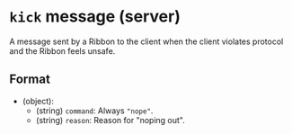 # `kick` message (server)

A message sent by a Ribbon to the client when the client violates protocol and the Ribbon feels unsafe.

## Format

* (object):
    * (string) `command`: Always `"nope"`.
    * (string) `reason`: Reason for "noping out".